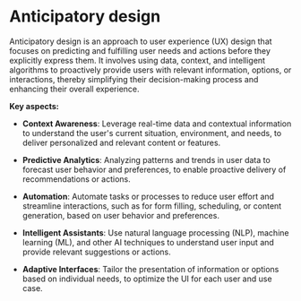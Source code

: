 # Anticipatory design

Anticipatory design is an approach to user experience (UX) design that focuses on predicting and fulfilling user needs and actions before they explicitly express them. It involves using data, context, and intelligent algorithms to proactively provide users with relevant information, options, or interactions, thereby simplifying their decision-making process and enhancing their overall experience.

**Key aspects:**

* **Context Awareness**: Leverage real-time data and contextual information to understand the user's current situation, environment, and needs, to deliver personalized and relevant content or features.

* **Predictive Analytics**: Analyzing patterns and trends in user data to forecast user behavior and preferences, to enable proactive delivery of recommendations or actions.

* **Automation**: Automate tasks or processes to reduce user effort and streamline interactions, such as for  form filling, scheduling, or content generation, based on user behavior and preferences.

* **Intelligent Assistants**: Use natural language processing (NLP), machine learning (ML), and other AI techniques to understand user input and provide relevant suggestions or actions.

* **Adaptive Interfaces**: Tailor the presentation of information or options based on individual needs, to optimize the UI for each user and use case.
